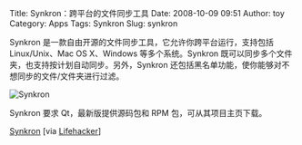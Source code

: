 Title: Synkron：跨平台的文件同步工具
Date: 2008-10-09 09:51
Author: toy
Category: Apps
Tags: Synkron
Slug: synkron

Synkron 是一款自由开源的文件同步工具，它允许你跨平台运行，支持包括
Linux/Unix、Mac OS X、Windows 等多个系统。Synkron
既可以同步多个文件夹，也支持按计划自动同步。另外，Synkron
还包括黑名单功能，使你能够对不想同步的文件/文件夹进行过滤。

![Synkron](http://i.linuxtoy.org/i/2008/10/synkron.png)

Synkron 要求 Qt，最新版提供源码包和 RPM 包，可从其项目主页下载。

[Synkron](http://synkron.sourceforge.net) [via
[Lifehacker](http://lifehacker.com/5060722/synkron-syncs-files-and-folders-across-platforms)]
